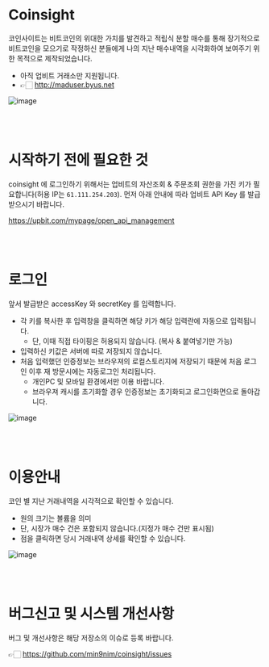 # Coinsight
코인사이트는 비트코인의 위대한 가치를 발견하고 적립식 분할 매수를 통해 장기적으로 비트코인을 모으기로 작정하신 분들에게 나의 지난 매수내역을 시각화하여 보여주기 위한 목적으로 제작되었습니다.
- 아직 업비트 거래소만 지원됩니다.
- 👉🏻  http://maduser.byus.net

![image](https://user-images.githubusercontent.com/6068828/154771183-e48814b3-dbc4-49f8-80e2-7a8d49a91328.png)


<br/>
<br/>

# 시작하기 전에 필요한 것

coinsight 에 로그인하기 위해서는 업비트의 자산조회 & 주문조회 권한을 가진 키가 필요합니다(허용 IP는 `61.111.254.203`). 먼저 아래 안내에 따라 업비트 API Key 를 발급받으시기
바랍니다.

https://upbit.com/mypage/open_api_management

<br/>
<br/>


# 로그인
앞서 발급받은 accessKey 와 secretKey 를 입력합니다.
- 각 키를 복사한 후 입력창을 클릭하면 해당 키가 해당 입력란에 자동으로 입력됩니다.
  - 단, 이때 직접 타이핑은 허용되지 않습니다. (복사 & 붙여넣기만 가능)
- 입력하신 키값은 서버에 따로 저장되지 않습니다.
- 처음 입력했던 인증정보는 브라우져의 로컬스토리지에 저장되기 때문에 처음 로그인 이후 재 방문시에는 자동로그인 처리됩니다.
  - 개인PC 및 모바일 환경에서만 이용 바랍니다.
  - 브라우져 캐시를 초기화할 경우 인증정보는 초기화되고 로그인화면으로 돌아갑니다.



![image](https://user-images.githubusercontent.com/6068828/154770274-d69ad165-668a-4634-a73a-a2cb05b46eb1.png)

<br/>
<br/>

# 이용안내
코인 별 지난 거래내역을 시각적으로 확인할 수 있습니다.
- 원의 크기는 볼륨을 의미
- 단, 시장가 매수 건은 포함되지 않습니다.(지정가 매수 건만 표시됨)
- 점을 클릭하면 당시 거래내역 상세를 확인할 수 있습니다.

![image](https://user-images.githubusercontent.com/6068828/154774310-a6a0e44a-6822-4350-914f-3c7c1bb8c852.png)

<br/>
<br/>

# 버그신고 및 시스템 개선사항
버그 및 개선사항은 해당 저장소의 이슈로 등록 바랍니다.

👉🏻 https://github.com/min9nim/coinsight/issues
